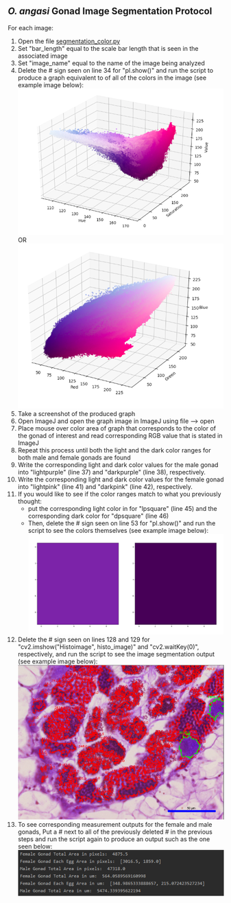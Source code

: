 ## _O. angasi_ Gonad Image Segmentation Protocol

For each image:

1. Open the file [segmentation_color.py](https://github.com/H-Ra/h-ra.github.io/blob/master/O_angasi/segmentation_color.py)
2. Set "bar_length" equal to the scale bar length that is seen in the associated image
3. Set "image_name" equal to the name of the image being analyzed
4. Delete the # sign seen on line 34 for "pl.show()" and run the script to produce a graph equivalent to of all of the colors in the image (see example image below):
![HSV scatter plot](https://github.com/H-Ra/h-ra.github.io/blob/master/images/HSV%20scatter%20plot.png?raw=true)
OR
![RGB scatter plot](https://github.com/H-Ra/h-ra.github.io/blob/master/images/RGB%20scatter%20plot.png?raw=true)
5. Take a screenshot of the produced graph
6. Open ImageJ and open the graph image in ImageJ using file --> open 
7. Place mouse over color area of graph that corresponds to the color of the gonad of interest and read corresponding RGB value that is stated in ImageJ
8. Repeat this process until both the light and the dark color ranges for both male and female gonads are found
9. Write the corresponding light and dark color values for the male gonad into "lightpurple" (line 37) and "darkpurple" (line 38), respectively.
10. Write the corresponding light and dark color values for the female gonad into "lightpink" (line 41) and "darkpink" (line 42), respectively.
11. If you would like to see if the color ranges match to what you previously thought:
	* put the corresponding light color in for "lpsquare" (line 45) and the corresponding dark color for "dpsquare" (line 46) 
	* Then, delete the # sign seen on line 53 for "pl.show()" and run the script to see the colors themselves (see example image below):
![color_range_correct.PNG](https://github.com/H-Ra/h-ra.github.io/blob/master/images/color_range_correct.PNG?raw=true)
12. Delete the # sign seen on lines 128 and 129 for "cv2.imshow("Histoimage", histo_image)" and "cv2.waitKey(0)", respectively, and run the script to see the image segmentation output (see example image below):
![identify_scale_bar.PNG](https://github.com/H-Ra/h-ra.github.io/blob/master/images/identify_scale_bar.PNG?raw=true)
13. To see corresponding measurement outputs for the female and male gonads, Put a # next to all of the previously deleted # in the previous steps and run the script again to produce an output such as the one seen below: 
![](https://github.com/H-Ra/h-ra.github.io/blob/master/images/possible_all_measurements.PNG?raw=true)
